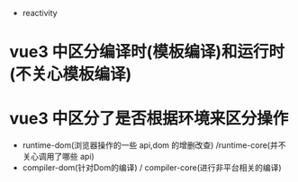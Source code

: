 - reactivity

# vue3 中区分编译时(模板编译)和运行时(不关心模板编译)

# vue3 中区分了是否根据环境来区分操作

- runtime-dom(浏览器操作的一些 api,dom 的增删改查) /runtime-core(并不关心调用了哪些 api)
- compiler-dom(针对Dom的编译) / compiler-core(进行非平台相关的编译)
